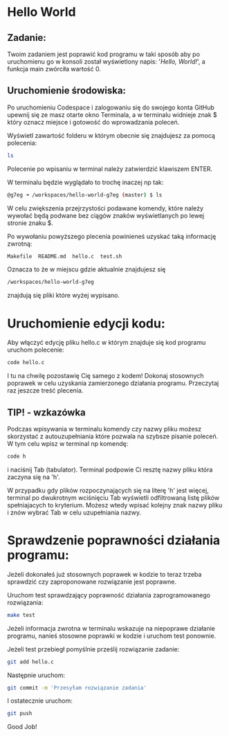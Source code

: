 # Hello World

## Zadanie:
Twoim zadaniem jest poprawić kod programu w taki sposób aby po uruchomienu go w konsoli został wyświetlony napis: '<i>Hello, World!</i>', a funkcja main zwórciła wartość 0. 

## Uruchomienie środowiska:
Po uruchomieniu Codespace i zalogowaniu się do swojego konta GitHub upewnij się ze masz otarte okno Terminala, a w terminalu widnieje znak $ który oznacz miejsce i gotowość do wprowadzania poleceń.

Wyświetl zawartość folderu w którym obecnie się znajdujesz za pomocą polecenia:

```bash
ls
```
Polecenie po wpisaniu w terminal należy zatwierdzić klawiszem ENTER.

W terminalu będzie wyglądało to trochę inaczej np tak:

```bash
@g7eg ➜ /workspaces/hello-world-g7eg (master) $ ls
```
W celu zwiększenia przejrzystości podawane komendy, które należy wywołać będą podwane bez ciągów znaków wyświetlanych po lewej stronie znaku $.

Po wywołaniu powyższego plecenia powinieneś uzyskać taką informację zwrotną:
```bash
Makefile  README.md  hello.c  test.sh
```
Oznacza to że w miejscu gdzie aktualnie znajdujesz się
```bash
/workspaces/hello-world-g7eg 
```
znajdują się pliki które wyżej wypisano.


# Uruchomienie edycji kodu:
Aby włączyć edycję pliku hello.c w którym znajduje się kod programu uruchom polecenie:
```bash
code hello.c
```
I tu na chwilę pozostawię Cię samego z kodem!
Dokonaj stosownych poprawek w celu uzyskania zamierzonego działania programu. Przeczytaj raz jeszcze treść plecenia.
## TIP! - wzkazówka
Podczas wpisywania w terminalu komendy czy nazwy pliku możesz skorzystać z autouzupełniania które pozwala na szybsze pisanie poleceń.
W tym celu wpisz w terminal np komendę:
```bash
code h
```
i naciśnij Tab (tabulator). Terminal podpowie Ci resztę nazwy pliku która zaczyna się na 'h'.

W przypadku gdy plików rozpoczynających się na literę 'h' jest więcej, terminal po dwukrotnym wciśnięciu Tab wyświetli odfiltrowaną listę plików spełniajacych to kryterium. Możesz wtedy wpisać kolejny znak nazwy pliku i znów wybrać Tab w celu uzupełniania nazwy.

# Sprawdzenie poprawności działania programu:
Jeżeli dokonałeś już stosownych poprawek w kodzie to teraz trzeba sprawdzić czy zaproponowane rozwiązanie jest poprawne.

Uruchom test sprawdzający poprawność działania zaprogramowanego rozwiązania:
```bash
make test
```

Jeżeli informacja zwrotna w terminalu wskazuje na niepoprawe działanie programu, nanieś stosowne poprawki w kodzie i uruchom test ponownie.

Jeżeli test przebiegł pomyślnie prześlij rozwiązanie zadanie:

```bash
git add hello.c
```
Następnie uruchom:

```bash
git commit -m 'Przesyłam rozwiązanie zadania'
```
I ostatecznie uruchom:

```bash
git push
```

Good Job!
